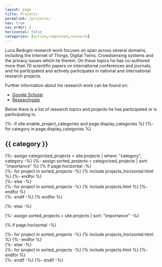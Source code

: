 ```yaml
---
layout: page
title: Projects
permalink: /projects/
nav: true
nav_order: 2
horizontal: false
categories: [active,completed,research]
---
```


Luca Bedogni research work focuses on span across several domains, including the Internet of Things, Digital Twins, Crowdsensing systems and the privacy issues which lie therein. On these topics he has co-authored more than 70 scientific papers on international conferences and journals, and he participated and actively participates in national and international research projects. 

Further information about his research work can be found on:
* [Google Scholar](http://scholar.google.com/citations?user=N0ocP0EAAAAJ&hl=it)
* [Researchgate](http://www.researchgate.net/profile/Luca_Bedogni/?ev=hdr_xprf)

Below there is a list of research topics and projects he has participated or is participating in.

<!-- pages/projects.md -->
<div class="projects">
{%- if site.enable_project_categories and page.display_categories %}
  <!-- Display categorized projects -->
  {%- for category in page.display_categories %}
  <h2 class="category">{{ category }}</h2>
  {%- assign categorized_projects = site.projects | where: "category", category -%}
  {%- assign sorted_projects = categorized_projects | sort: "importance" %}
  <!-- Generate cards for each project -->
  {% if page.horizontal -%}
  <div class="container">
    <div class="row row-cols-2">
    {%- for project in sorted_projects -%}
      {% include projects_horizontal.html %}
    {%- endfor %}
    </div>
  </div>
  {%- else -%}
  <div class="grid">
    {%- for project in sorted_projects -%}
      {% include projects.html %}
    {%- endfor %}
  </div>
  {%- endif -%}
  {% endfor %}

{%- else -%}
<!-- Display projects without categories -->
  {%- assign sorted_projects = site.projects | sort: "importance" -%}
  <!-- Generate cards for each project -->
  {% if page.horizontal -%}
  <div class="container">
    <div class="row row-cols-2">
    {%- for project in sorted_projects -%}
      {% include projects_horizontal.html %}
    {%- endfor %}
    </div>
  </div>
  {%- else -%}
  <div class="grid">
    {%- for project in sorted_projects -%}
      {% include projects.html %}
    {%- endfor %}
  </div>
  {%- endif -%}
{%- endif -%}
</div>